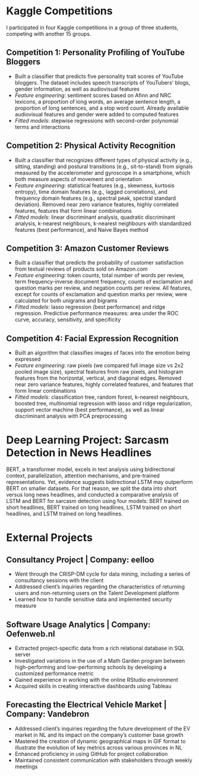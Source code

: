 # Kaggle Competitions
I participated in four Kaggle competitions in a group of three students, competing with another 15 groups.

## Competition 1: Personality Profiling of YouTube Bloggers
- Built a classifier that predicts five personality trait scores of YouTube bloggers. The dataset includes speech transcripts of YouTubers' blogs, gender information, as well as audiovisual features
- *Feature engineering*: sentiment scores based on Afinn and NRC lexicons, a proportion of long words, an average sentence length, a proportion of long sentences, and a stop word count. Already available audiovisual features and gender were added to computed features
- *Fitted models*: stepwise regressions with second-order polynomial terms and interactions

## Competition 2: Physical Activity Recognition
- Built a classifier that recognizes different types of physical activity (e.g., sitting, standing) and postural transitions (e.g., sit-to-stand) from signals measured by the accelerometer and gyroscope in a smartphone, which both measure aspects of movement and orientation
- *Feature engineering*: statistical features (e.g., skewness, kurtosis entropy), time domain features (e.g., lagged correlations), and frequency domain features (e.g., spectral peak, spectral standard deviation). Removed near zero variance features, highly correlated features, features that form linear combinations
- *Fitted models*: linear discriminant analysis, quadratic discriminant analysis, k-nearest neighbours, k-nearest neighbours with standardized features (best performance), and Naive Bayes method

## Competition 3: Amazon Customer Reviews
- Built a classifier that predicts the probability of customer satisfaction from textual reviews of products sold on Amazon.com
- *Feature engineering*: token counts, total number of words per review, term frequency-inverse document frequency, counts of exclamation and question marks per review, and negation counts per review. All features, except for counts of exclamation and question marks per review, were calculated for both unigrams and bigrams
- *Fitted models*: lasso regression (best performance) and ridge regression. Predictive performance measures: area under the ROC curve, accuracy, sensitivity, and specificity

## Competition 4: Facial Expression Recognition
- Built an algorithm that classifies images of faces into the emotion being expressed
- *Feature engineering*: raw pixels (we compared full image size vs 2x2 pooled image size), spectral features from raw pixels, and histogram features from the horizontal, vertical, and diagonal edges. Removed near zero variance features, highly correlated features, and features that form linear combinations
- *Fitted models*: classification tree, random forest, k-nearest neighbours, boosted tree, multinomial regression with lasso and ridge regularization, support vector machine (best performance), as well as linear discriminant analysis with PCA preprocessing

# Deep Learning Project: Sarcasm Detection in News Headlines
BERT, a transformer model, excels in text analysis using bidirectional context, parallelization, attention mechanisms, and pre-trained representations. Yet, evidence suggests bidirectional LSTM may outperform BERT on smaller datasets. For that reason, we split the data into short versus long news headlines, and conducted a comparative analysis of LSTM and BERT for sarcasm detection using four models: BERT trained on short headlines, BERT trained on long headlines, LSTM trained on short headlines, and LSTM trained on long headlines.

# External Projects
## Consultancy Project | Company: eelloo 
- Went through the CRISP-DM cycle for data mining, including a series of consultancy sessions with the client 
- Addressed client’s inquiries regarding the characteristics of returning users and non-returning users on the Talent Development platform 
- Learned how to handle sensitive data and implemented security measure

## Software Usage Analytics | Company: Oefenweb.nl 
- Extracted project-specific data from a rich relational database in SQL server
- Investigated variations in the use of a Math Garden program between high-performing and low-performing schools by developing a customized performance metric  
- Gained experience in working with the online RStudio environment 
- Acquired skills in creating interactive dashboards using Tableau

## Forecasting the Electrical Vehicle Market | Company: Vandebron 
- Addressed client’s inquiries regarding the future development of the EV market in NL and its impact on the company’s customer base growth  
- Mastered the creation of dynamic geographical maps in GIF format to illustrate the evolution of key metrics across various provinces in NL 
- Enhanced proficiency in using GitHub for project collaboration 
- Maintained consistent communication with stakeholders through weekly meetings   
